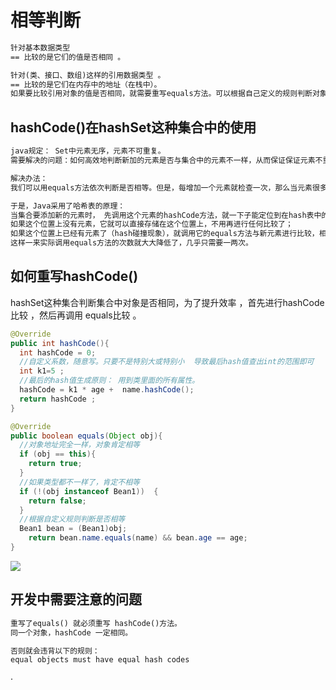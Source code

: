# 相等判断
```xml
针对基本数据类型
== 比较的是它们的值是否相同 。

针对(类、接口、数组)这样的引用数据类型 。
== 比较的是它们在内存中的地址（在栈中）。
如果要比较引用对象的值是否相同，就需要重写equals方法。可以根据自己定义的规则判断对象是否相同。
```

## hashCode()在hashSet这种集合中的使用
```xml
java规定： Set中元素无序，元素不可重复。
需要解决的问题：如何高效地判断新加的元素是否与集合中的元素不一样，从而保证保证元素不重复 ？

解决办法：
我们可以用equals方法依次判断是否相等。但是，每增加一个元素就检查一次，那么当元素很多时，后添加到集合中的元素比较的次数就非常多了。这显然会大大降低效率。

于是，Java采用了哈希表的原理：
当集合要添加新的元素时， 先调用这个元素的hashCode方法，就一下子能定位到在hash表中的位置。
如果这个位置上没有元素，它就可以直接存储在这个位置上，不用再进行任何比较了；
如果这个位置上已经有元素了（hash碰撞现象），就调用它的equals方法与新元素进行比较，相同的话就不存，不相同就（再次求hashcode）散列其它的地址。
这样一来实际调用equals方法的次数就大大降低了，几乎只需要一两次。
```


## 如何重写hashCode()
hashSet这种集合判断集合中对象是否相同，为了提升效率 ，首先进行hashCode比较 ，然后再调用 equals比较 。
```java
@Override
public int hashCode(){
  int hashCode = 0;
  //自定义系数，随意写。只要不是特别大或特别小  导致最后hash值查出int的范围即可
  int k1=5 ;
  //最后的hash值生成原则： 用到类里面的所有属性。
  hashCode = k1 * age +  name.hashCode();
  return hashCode ;
}

@Override
public boolean equals(Object obj){
  //对象地址完全一样，对象肯定相等
  if (obj == this){
    return true;
  }
  //如果类型都不一样了，肯定不相等
  if (!(obj instanceof Bean1))  {
    return false;
  }
  //根据自定义规则判断是否相等
  Bean1 bean = (Bean1)obj;  
    return bean.name.equals(name) && bean.age == age;  
}

```

![](https://gitee.com/hnyer/filesOfGitbook/raw/master/files/201801181512_osChina_重写hashCode.png)



## 开发中需要注意的问题
```xml
重写了equals() 就必须重写 hashCode()方法。
同一个对象，hashCode 一定相同。

否则就会违背以下的规则：
equal objects must have equal hash codes
```

















·
